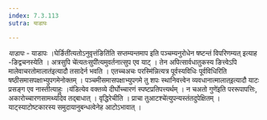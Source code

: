 ```yaml
---
index: 7.3.113
sutra: याडापः

---
```

_याडापः_ - याडापः ।घेर्ङिती॑त्यतोऽनुवृत्तंङिति॑ति सप्तम्यन्तमाप इति पञ्चम्यनुरोधेन षष्टन्तं विपरिणम्यत् इत्याह -ङिद्वचनस्येति । अत्रसुपि चे॑त्यतःसुपी॑त्यमुवर्तनात्सुप एव याट् । तेन अपित्सार्वधातुकस्य ङित्त्वेऽपि मालेवाचरतोमालात॑इत्यादौ तसादेर्न भवति । एतच्चअचः परस्मि॑न्नित्यत्र पूर्वस्यविधिः पूर्वविधिरिति षष्ठीसमासपक्षाभ्युपगमेनोक्तम् । पञ्चमीसमासपक्षाभ्युपगमे तु शपः स्थानिवत्त्वेन व्यवधानात्मालात्इत्यादौ याटः प्रसङ्ग एव नास्तीत्याहुः ।य॑डित्येव वक्तव्ये दीर्घोच्चारणं स्पष्टप्रतिपत्त्यर्थम् । न चअतो गुणे॑इति पररूपापत्तिः, अकारोच्चारणसामर्थ्यादेव तद्बाधात् । वृद्धिरेचीति । प्राचा तुआटश्चे॑त्युपन्यस्तंतदुपेक्षितम् । याट्स्याटोष्टकारस्य समुदायानुबन्धत्वेनेह आटोऽभावात् ।